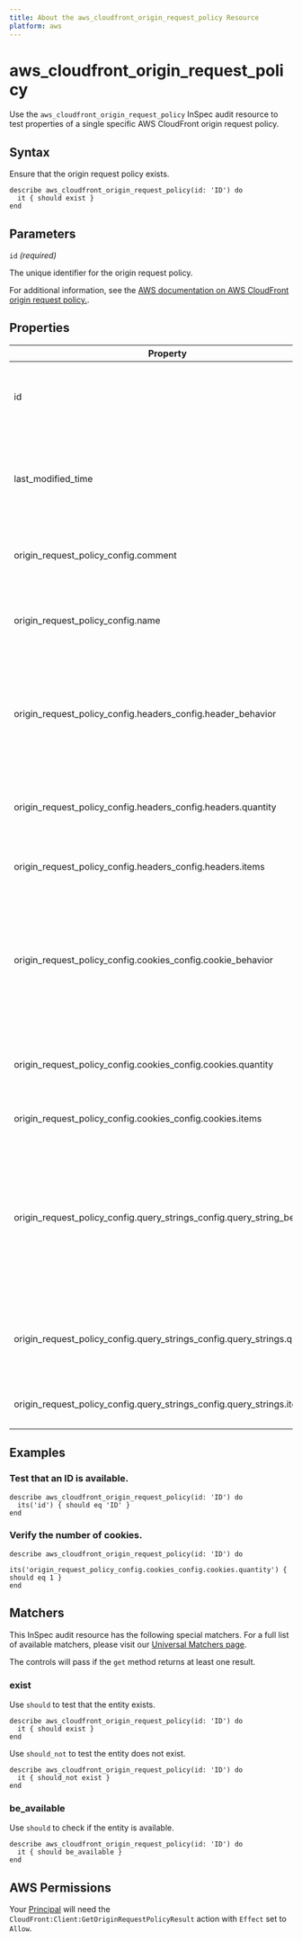 ```yaml
---
title: About the aws_cloudfront_origin_request_policy Resource
platform: aws
---
```


# aws_cloudfront_origin_request_policy

Use the `aws_cloudfront_origin_request_policy` InSpec audit resource to test properties of a single specific AWS CloudFront origin request policy.

## Syntax

Ensure that the origin request policy exists.

    describe aws_cloudfront_origin_request_policy(id: 'ID') do
      it { should exist }
    end

## Parameters

`id` _(required)_

The unique identifier for the origin request policy.

For additional information, see the [AWS documentation on AWS CloudFront origin request policy.](https://docs.aws.amazon.com/AWSCloudFormation/latest/UserGuide/aws-resource-cloudfront-originrequestpolicy.html).

## Properties

| Property | Description |
| --- | --- |
| id | The unique identifier for the origin request policy. |
| last_modified_time | The date and time when the origin request policy was last modified. |
| origin_request_policy_config.comment |  A comment to describe the origin request policy. |
| origin_request_policy_config.name |  A unique name to identify the origin request policy. |
| origin_request_policy_config.headers_config.header_behavior |  Determines whether any HTTP headers are included in requests that CloudFront sends to the origin. |
| origin_request_policy_config.headers_config.headers.quantity |  The number of header names in the Items list. |
| origin_request_policy_config.headers_config.headers.items |  A list of HTTP header names. |
| origin_request_policy_config.cookies_config.cookie_behavior |  Determines whether cookies in viewer requests are included in requests that CloudFront sends to the origin. |
| origin_request_policy_config.cookies_config.cookies.quantity |  The number of cookie names in the Items list. |
| origin_request_policy_config.cookies_config.cookies.items |  A list of cookie names. |
| origin_request_policy_config.query_strings_config.query_string_behavior |  Determines whether any URL query strings in viewer requests are included in requests that CloudFront sends to the origin. |
| origin_request_policy_config.query_strings_config.query_strings.quantity |  The number of query string names in the Items list. |
| origin_request_policy_config.query_strings_config.query_strings.items |  A list of query string names. |

## Examples

### Test that an ID is available.

    describe aws_cloudfront_origin_request_policy(id: 'ID') do
      its('id') { should eq 'ID' }
    end

### Verify the number of cookies.

    describe aws_cloudfront_origin_request_policy(id: 'ID') do
        its('origin_request_policy_config.cookies_config.cookies.quantity') { should eq 1 }
    end

## Matchers

This InSpec audit resource has the following special matchers. For a full list of available matchers, please visit our [Universal Matchers page](https://www.inspec.io/docs/reference/matchers/).

The controls will pass if the `get` method returns at least one result.

### exist

Use `should` to test that the entity exists.

    describe aws_cloudfront_origin_request_policy(id: 'ID') do
      it { should exist }
    end

Use `should_not` to test the entity does not exist.

    describe aws_cloudfront_origin_request_policy(id: 'ID') do
      it { should_not exist }
    end

### be_available

Use `should` to check if the entity is available.

    describe aws_cloudfront_origin_request_policy(id: 'ID') do
      it { should be_available }
    end

## AWS Permissions

Your [Principal](https://docs.aws.amazon.com/IAM/latest/UserGuide/intro-structure.html#intro-structure-principal) will need the `CloudFront:Client:GetOriginRequestPolicyResult` action with `Effect` set to `Allow`.
